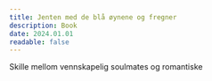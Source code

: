 ```yaml
---
title: Jenten med de blå øynene og fregner
description: Book
date: 2024.01.01
readable: false
---
```


Skille mellom vennskapelig soulmates og romantiske